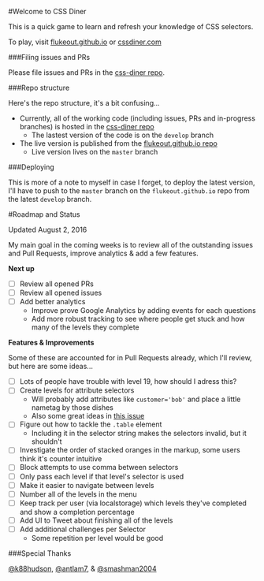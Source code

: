 #Welcome to CSS Diner

This is a quick game to learn and refresh your knowledge of CSS selectors.

To play, visit [flukeout.github.io](http://flukeout.github.io/) or [cssdiner.com](http://cssdiner.com/)

###Filing issues and PRs

Please file issues and PRs in the [css-diner repo](https://github.com/flukeout/css-diner/).

###Repo structure

Here's the repo structure, it's a bit confusing...

* Currently, all of the working code (including issues, PRs and in-progress branches) is hosted in the [css-diner repo](https://github.com/flukeout/css-diner/)
  * The lastest version of the code is on the ``develop`` branch
* The live version is published from the [flukeout.github.io repo](https://github.com/flukeout/flukeout.github.io/issues)
  * Live version lives on the ``master`` branch

###Deploying

This is more of a note to myself in case I forget, to deploy the latest version, I'll have to push to the ``master`` branch on the ``flukeout.github.io`` repo from the latest ``develop`` branch.

#Roadmap and Status

Updated August 2, 2016

My main goal in the coming weeks is to review all of the outstanding issues and Pull Requests, improve analytics & add a few features.

**Next up**

* [ ] Review all opened PRs
* [ ] Review all opened issues
* [ ] Add better analytics
  * Improve prove Google Analytics by adding events for each questions
  * Add more robust tracking to see where people get stuck and how many of the levels they complete

**Features & Improvements**

Some of these are accounted for in Pull Requests already, which I'll review, but here are some ideas...

* [ ] Lots of people have trouble with level 19, how should I adress this?
* [ ] Create levels for attribute selectors
  * Will probably add attributes like ``customer='bob'`` and place a little nametag by those dishes
  * Also some great ideas in [this issue](https://github.com/flukeout/css-diner/issues/91)
* [ ] Figure out how to tackle the ``.table`` element
  * Including it in the selector string makes the selectors invalid, but it shouldn't
* [ ] Investigate the order of stacked oranges in the markup, some users think it's counter intuitive
* [ ] Block attempts to use comma between selectors
* [ ] Only pass each level if that level's selector is used
* [ ] Make it easier to navigate between levels
* [ ] Number all of the levels in the menu
* [ ] Keep track per user (via localstorage) which levels they've completed and show a completion percentage
* [ ] Add UI to Tweet about finishing all of the levels
* [ ] Add additional challenges per Selector
  * Some repetition per level would be good

###Special Thanks

[@k88hudson](https://twitter.com/k88hudson), [@antlam7](http://www.twitter.com/antlam7), & [@smashman2004](https://twitter.com/smashman2004)
